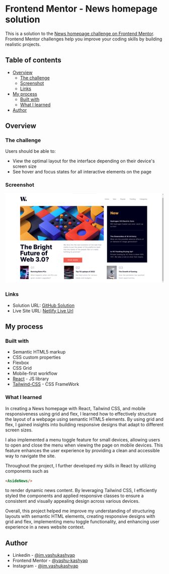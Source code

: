 # Frontend Mentor - News homepage solution

This is a solution to the [News homepage challenge on Frontend Mentor](https://www.frontendmentor.io/challenges/news-homepage-H6SWTa1MFl). Frontend Mentor challenges help you improve your coding skills by building realistic projects. 

## Table of contents

- [Overview](#overview)
  - [The challenge](#the-challenge)
  - [Screenshot](#screenshot)
  - [Links](#links)
- [My process](#my-process)
  - [Built with](#built-with)
  - [What I learned](#what-i-learned)
- [Author](#author)


## Overview

### The challenge

Users should be able to:

- View the optimal layout for the interface depending on their device's screen size
- See hover and focus states for all interactive elements on the page

### Screenshot

![News Home Page](./public/newsc.png)


### Links

- Solution URL: [GitHub Solution]()
- Live Site URL: [Netlify Live Url](https://64ae90692562b81be790eb01--stately-brioche-379bbd.netlify.app/)

## My process

### Built with

- Semantic HTML5 markup
- CSS custom properties
- Flexbox
- CSS Grid
- Mobile-first workflow
- [React](https://reactjs.org/) - JS library
- [Tailwind-CSS](https://tailwindcss.com/) - CSS FrameWork


### What I learned

In creating a News homepage with React, Tailwind CSS, and mobile responsiveness using grid and flex, I learned how to effectively structure the layout of a webpage using semantic HTML5 elements. By using grid and flex, I gained insights into building responsive designs that adapt to different screen sizes.

I also implemented a menu toggle feature for small devices, allowing users to open and close the menu when viewing the page on mobile devices. This feature enhances the user experience by providing a clean and accessible way to navigate the site.

Throughout the project, I further developed my skills in React by utilizing components such as 
```html
<AsideNews/>
```
to render dynamic news content. By leveraging Tailwind CSS, I efficiently styled the components and applied responsive classes to ensure a consistent and visually appealing design across various devices.

Overall, this project helped me improve my understanding of structuring layouts with semantic HTML elements, creating responsive designs with grid and flex, implementing menu toggle functionality, and enhancing user experience in a news website context.





## Author

- Linkedin - [@im.vashukashyap](https://www.linkedin.com/in/im-vashukashyap/)
- Frontend Mentor - [@vashu-kashyap](https://www.frontendmentor.io/profile/vashu-kashyap)
- Instagram - [@im.vashukashyap](https://www.instagram.com/im.vashukashyap/)

